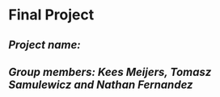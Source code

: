 # Final Project

## *Project name:*
## *Group members: Kees Meijers, Tomasz Samulewicz and Nathan Fernandez*
